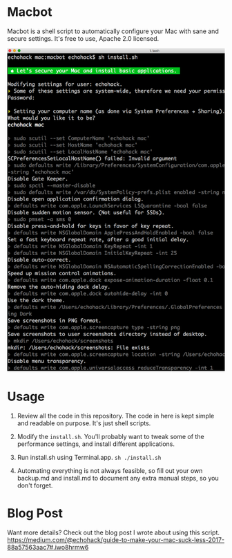 # Macbot

Macbot is a shell script to automatically configure your Mac with sane and secure settings. It's free to use, Apache 2.0 licensed.

![Example Image](example.png)

# Usage

1. Review all the code in this repository. The code in here is kept simple and readable on purpose. It's just shell scripts.

2. Modify the `install.sh`. You'll probably want to tweak some of the performance settings, and install different applications.

3. Run install.sh using Terminal.app. `sh ./install.sh`

4. Automating everything is not always feasible, so fill out your own backup.md and install.md to document any extra manual steps, so you don't forget.

# Blog Post

Want more details? Check out the blog post I wrote about using this script. https://medium.com/@echohack/guide-to-make-your-mac-suck-less-2017-88a57563aac7#.iwo8hrmw6
